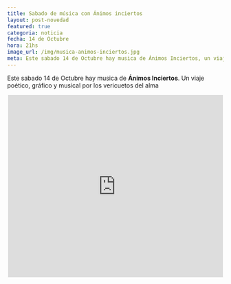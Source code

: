 ```yaml
---
title: Sabado de música con Ánimos inciertos
layout: post-novedad
featured: true
categoria: noticia
fecha: 14 de Octubre
hora: 21hs
image_url: /img/musica-animos-inciertos.jpg
meta: Este sabado 14 de Octubre hay musica de Ánimos Inciertos, un viaje poético, gráfico y musical por los vericuetos del alma
---
```


Este sabado 14 de Octubre hay musica de <b>Ánimos Inciertos</b>. Un viaje poético, gráfico y musical por los vericuetos del alma

<div style="text-align: center;">
	<iframe src="https://www.facebook.com/plugins/post.php?href=https%3A%2F%2Fwww.facebook.com%2Fpermalink.php%3Fstory_fbid%3D1921218158141758%26id%3D100007607774862%26substory_index%3D0&width=500" width="500" height="423" style="border:none;overflow:hidden" scrolling="no" frameborder="0" allowTransparency="true"></iframe>
</div>


